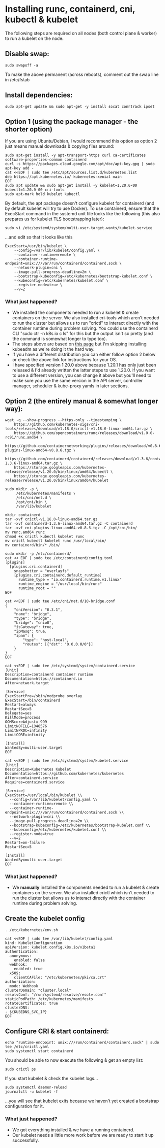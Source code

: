 # Installing runc, containerd, cni, kubectl & kubelet
The following steps are required on all nodes (both control plane & worker) to run a kubelet on the node.

## Disable swap:
```
sudo swapoff -a
```
To make the above permanent (across reboots), comment out the swap line in /etc/fstab

## Install dependencies:
```
sudo apt-get update && sudo apt-get -y install socat conntrack ipset
```

## Option 1 (using the package manager - the shorter option)
If you are using Ubuntu/Debian, I would recommend this option as option 2 just means manual downloads & copying files around:
```
sudo apt-get install -y apt-transport-https curl ca-certificates software-properties-common containerd
curl -s https://packages.cloud.google.com/apt/doc/apt-key.gpg | sudo apt-key add -
cat <<EOF | sudo tee /etc/apt/sources.list.d/kubernetes.list
deb https://apt.kubernetes.io/ kubernetes-xenial main
EOF
sudo apt update && sudo apt-get install -y kubelet=1.20.0-00 kubectl=1.20.0-00 cri-tools
sudo apt-mark hold kubelet kubectl
```

By default, the apt package doesn't configure kubelet for containerd (and by default kubelet will try to use Docker).
To use containerd, ensure that the ExecStart command in the systemd unit file looks like the following (this also prepares us for kubelet TLS bootstrapping later):
```
sudo vi /etc/systemd/system/multi-user.target.wants/kubelet.service
```
...and edit so that it looks like this
```
ExecStart=/usr/bin/kubelet \
    --config=/var/lib/kubelet/config.yaml \
    --container-runtime=remote \
    --container-runtime-endpoint=unix:///var/run/containerd/containerd.sock \
    --network-plugin=cni \
    --image-pull-progress-deadline=2m \
    --bootstrap-kubeconfig=/etc/kubernetes/bootstrap-kubelet.conf \
    --kubeconfig=/etc/kubernetes/kubelet.conf \
    --register-node=true \
    --v=2
```
### What just happened?
- We installed the components needed to run a kubelet & create containers on the server. We also installed cri-tools which aren't needed to run the cluster but allows us to run "crictl" to interact directly with the container runtime during problem solving. You could use the containerd CLI "sudo ctr -n k8s.io c ls" for this but the output isn't so pretty (and the command is somewhat longer to type too).
- The steps above are based on [this page](https://kubernetes.io/docs/setup/production-environment/tools/kubeadm/install-kubeadm/) but I'm skipping installing kubeadm as we're doing it the hard way.
- If you have a different distribution you can either follow option 2 below or check the above link for instructions for your OS.
- I have specified version 1.20.0 above because 1.20.1 has only just been released & I'd already written the latter steps to use 1.20.0. If you want to use a different version, you can change it above but you'll need to make sure you use the same version in the API server, controller manager, scheduler & kube-proxy yamls in later sections.

## Option 2 (the entirely manual & somewhat longer way):
```
wget -q --show-progress --https-only --timestamping \
    https://github.com/kubernetes-sigs/cri-tools/releases/download/v1.18.0/crictl-v1.18.0-linux-amd64.tar.gz \
    https://github.com/opencontainers/runc/releases/download/v1.0.0-rc91/runc.amd64 \
    https://github.com/containernetworking/plugins/releases/download/v0.8.6/cni-plugins-linux-amd64-v0.8.6.tgz \
    https://github.com/containerd/containerd/releases/download/v1.3.6/containerd-1.3.6-linux-amd64.tar.gz \
    https://storage.googleapis.com/kubernetes-release/release/v1.20.0/bin/linux/amd64/kubectl \
    https://storage.googleapis.com/kubernetes-release/release/v1.20.0/bin/linux/amd64/kubelet

sudo mkdir -p \
     /etc/kubernetes/manifests \
     /etc/cni/net.d \
     /opt/cni/bin \
     /var/lib/kubelet

mkdir containerd
tar -xvf crictl-v1.18.0-linux-amd64.tar.gz
tar -xvf containerd-1.3.6-linux-amd64.tar.gz -C containerd
tar -xvf cni-plugins-linux-amd64-v0.8.6.tgz -C /opt/cni/bin/
mv runc.amd64 runc
chmod +x crictl kubectl kubelet runc
mv crictl kubectl kubelet runc /usr/local/bin/
mv containerd/bin/* /bin/

sudo mkdir -p /etc/containerd/
cat << EOF | sudo tee /etc/containerd/config.toml
[plugins]
  [plugins.cri.containerd]
    snapshotter = "overlayfs"
    [plugins.cri.containerd.default_runtime]
      runtime_type = "io.containerd.runtime.v1.linux"
      runtime_engine = "/usr/local/bin/runc"
      runtime_root = ""
EOF

cat <<EOF | sudo tee /etc/cni/net.d/10-bridge.conf
{
    "cniVersion": "0.3.1",
    "name": "bridge",
    "type": "bridge",
    "bridge": "cnio0",
    "isGateway": true,
    "ipMasq": true,
    "ipam": {
        "type": "host-local",
        "routes": [{"dst": "0.0.0.0/0"}]
    }
}
EOF

cat <<EOF | sudo tee /etc/systemd/system/containerd.service
[Unit]
Description=containerd container runtime
Documentation=https://containerd.io
After=network.target

[Service]
ExecStartPre=/sbin/modprobe overlay
ExecStart=/bin/containerd
Restart=always
RestartSec=5
Delegate=yes
KillMode=process
OOMScoreAdjust=-999
LimitNOFILE=1048576
LimitNPROC=infinity
LimitCORE=infinity

[Install]
WantedBy=multi-user.target
EOF

cat <<EOF | sudo tee /etc/systemd/system/kubelet.service
[Unit]
Description=Kubernetes Kubelet
Documentation=https://github.com/kubernetes/kubernetes
After=containerd.service
Requires=containerd.service

[Service]
ExecStart=/usr/local/bin/kubelet \\
  --config=/var/lib/kubelet/config.yaml \\
  --container-runtime=remote \\
  --container-runtime-endpoint=unix:///var/run/containerd/containerd.sock \\
  --network-plugin=cni \\
  --image-pull-progress-deadline=2m \\
  --bootstrap-kubeconfig=/etc/kubernetes/bootstrap-kubelet.conf \\
  --kubeconfig=/etc/kubernetes/kubelet.conf \\
  --register-node=true
  --v=2
Restart=on-failure
RestartSec=5

[Install]
WantedBy=multi-user.target
EOF
```
### What just happened?
- We **manually** installed the components needed to run a kubelet & create containers on the server. We also installed crictl which isn't needed to run the cluster but allows us to interact directly with the container runtime during problem solving.

## Create the kubelet config
```
. /etc/kubernetes/env.sh

cat <<EOF | sudo tee /var/lib/kubelet/config.yaml
kind: KubeletConfiguration
apiVersion: kubelet.config.k8s.io/v1beta1
authentication:
  anonymous:
    enabled: false
  webhook:
    enabled: true
  x509:
    clientCAFile: "/etc/kubernetes/pki/ca.crt"
authorization:
  mode: Webhook
clusterDomain: "cluster.local"
resolvConf: "/run/systemd/resolve/resolv.conf"
staticPodPath: /etc/kubernetes/manifests
rotateCertificates: true
clusterDNS:
- ${KUBEDNS_SVC_IP}
EOF
```

## Configure CRI & start containerd:
```
echo "runtime-endpoint: unix:///run/containerd/containerd.sock" | sudo tee /etc/crictl.yaml
sudo systemctl start containerd
```

You should be able to now execute the following & get an empty list:
```
sudo crictl ps
```

If you start kubelet & check the kubelet logs...
```
sudo systemctl daemon-reload
journalctl -u kubelet -f
```
...you will see that kubelet exits because we haven't yet created a bootstrap configuration for it.
### What just happened?
- We got everything installed & we have a running containerd.
- Our kubelet needs a little more work before we are ready to start it up successfully.
